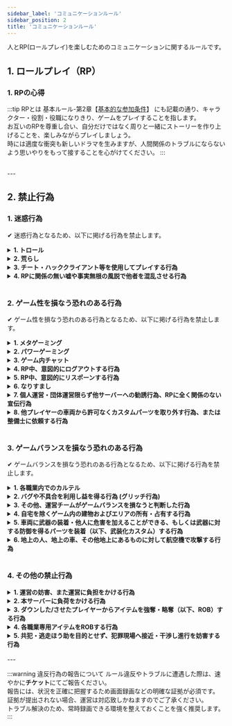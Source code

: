 ```yaml
---
sidebar_label: 'コミュニケーションルール'
sidebar_position: 2
title: 'コミュニケーションルール'
---
```


人とRP(ロールプレイ)を楽しむためのコミュニケーションに関するルールです。

## 1. ロールプレイ（RP）

### 1. RPの心得

:::tip RPとは
基本ルール-第2章【[基本的な参加条件](https://gta-web.kogamai.workers.dev/rules/server-rules/general)】 にも記載の通り、キャラクター・役割・役職になりきり、ゲームをプレイすることを指します。<br/>
お互いのRPを尊重し合い、自分だけではなく周りと一緒にストーリーを作り上げることを、楽しみながらプレイしましょう。<br/>
時には適度な衝突も新しいドラマを生みますが、人間関係のトラブルにならないよう思いやりをもって接することを心がけてください。
:::

<br/>
---

## 2. 禁止行為

### 1. 迷惑行為
✔ 迷惑行為となるため、以下に掲げる行為を禁止します。

<details>
<summary><strong>1. トロール</strong></summary>
<div>
トロールとは、他のプレイヤーの快適なプレイを妨げ、過度に不快にさせる行為全般を指します。 
</div>
</details>

<details>
<summary><strong>2. 荒らし</strong></summary>
<div>
荒らしとは、無意味に他のプレイヤーを殺害したり、車両を破壊したり、オブジェクトを設置する行為全般を指します。
</div>
</details>

<details>
<summary><strong>3. チート・ハッククライアント等を使用してプレイする行為</strong></summary>
<div>
戦闘などロールプレイを明らかに有利にする、<br/>
または他のプレイヤーやサーバーに不利益や迷惑をかけるようなMOD（スクリプト）や外部ツールの使用、ゲームファイルの変更は禁止です。<br/>
違反が確認された場合、最初の違反であっても永久的なアカウントの停止処分を受ける可能性があります。<br/>
またチート使用者としてプレイヤー情報を第三者に収集および公表される場合があります。
</div>
</details>

<details>
<summary><strong>4. RPに関係の無い嘘や事実無根の風説で他者を混乱させる行為</strong></summary>
<div>
</div>
</details>

<br/>

### 2. ゲーム性を損なう恐れのある行為
✔ ゲーム性を損なう恐れのある行為となるため、以下に掲げる行為を禁止します。

<details>
<summary><strong>1. メタゲーミング</strong></summary>
<div>
メタゲーミングとは、キャラクターがゲーム内で知り得ない情報に基づいて行動したり、情報を開示する行為全般を指します。<br/>
以下の行為はメタゲーミングに該当します。
<ui>
  <li>ゲーム内のスマートフォン等を用いてkogamaiGTAロールプレイサーバー公式wiki以外の情報を参照する行為</li>
  <li>他のプレイヤーとのDiscordチャットや通話などで得た情報をゲーム内で使用する行為</li>
  <li>リスポーンをしたプレイヤーを病院付近で待ち伏せする行為</li>
  <li>その他運営チームの認めた方法以外での情報の取得・発信</li>
</ui>
</div>
</details>

<details>
<summary><strong>2. パワーゲーミング</strong></summary>
<div>
パワーゲーミングとは、他のプレイヤーにRPをする機会を与えないような行為全般を指します。
</div>
</details>


<details>
<summary><strong>3. ゲーム内チャット</strong></summary>
<div>
運営チームに緊急の対応を求める場合及び運営チームが認めた場合を除き、ゲーム内チャットの使用を禁止します。
</div>
</details>


<details>
<summary><strong>4. RP中、意図的にログアウトする行為</strong></summary>
<div>
RP中のログアウトとは、戦闘中や警察官などからの没収や請求を受ける際など、他のプレイヤーと関わるRPの最中に意図的にログアウトする行為です。<br/>
万が一クラッシュなどにより意図せず切断されてしまった場合、運営に提出する証拠（クラッシュログなど）を確保し直ちに再度ログインをして下さい。<br/>
意図せず切断されてしまった場合でも違反となる場合がありますので十分注意して下さい。
</div>
</details>

<details>
<summary><strong>5. RP中、意図的にリスポーンする行為</strong></summary>
<div>
意図せずリスポーンしてしまった場合、病院前にて待機し合流後RPを再開してください。
</div>
</details>

<details>
<summary><strong>6. なりすまし</strong></summary>
<div>
警察、救急隊、ギャングへのなりすましを禁止します。<br/>
警察、救急隊に見える服装にすることを禁止します。<br/>
ギャングに似た服装をすることは問題ありませんが、抗争に巻き込まれる可能性があります。
</div>
</details>

<details>
<summary><strong>7. 個人運営・団体運営限らず他サーバーへの勧誘行為、RPに全く関係のない宣伝行為</strong></summary>
<div>
</div>
</details>

<details>
<summary><strong>8. 他プレイヤーの車両から許可なくカスタムパーツを取り外す行為、または整備士に依頼する行為</strong></summary>
<div>
</div>
</details>

<br/>

### 3. ゲームバランスを損なう恐れのある行為
✔ ゲームバランスを損なう恐れのある行為となるため、以下に掲げる行為を禁止します。

<details>
<summary><strong>1. 各職業内でのカルテル</strong></summary>
<div>
カルテル行為とは、本来、各々で自主的に決めるべき商品の価格や販売数量などを、<br/>
同じ職の人同士が相互に連絡を取り合い共同で取り決め、他のプレイヤーに対して不当な価格で商品を販売する行為を指します。
</div>
</details>

<details>
<summary><strong>2. バグや不具合を利用し益を得る行為 (グリッチ行為)</strong></summary>
<div>
バグや不具合を発見した場合は、直ちに運営チームに報告してください。<br/>
以下の行為はグリッチに該当します。
<ui>
  <li>包帯を巻きながら攻撃する行為</li>
  <li>護送を自ら抜け出す行為</li>
  <li>ダウン後の護送中、意図せず護送が外れた際に逃走する行為（やむおえずリスポーンした場合は護送者へ連絡し、病院からシーン再開してください。）</li>
  <li>銀行強盗を同時に発生させ報酬を獲得する行為</li>
</ui>
</div>
</details>

<details>
<summary><strong>3. その他、運営チームがゲームバランスを損なうと判断した行為</strong></summary>
<div>
</div>
</details>

<details>
<summary><strong>4. 自宅を除くゲーム内の建物およびエリアの所有・占有する行為</strong></summary>
<div>
自宅とは、ハウジングシステム導入後に購入した家を指します。
</div>
</details>


<details>
<summary><strong>5. 車両に武器の装着・他人に危害を加えることができる、もしくは武器に対する防御を得るパーツを装着（以下、武装化カスタム）する行為</strong></summary>
<div>
武装化カスタムを整備士に依頼する行為も含みます。<br/>
</div>
</details>

<details>
<summary><strong>6. 地上の人、地上の車、その他地上にあるものに対して航空機で攻撃する行為</strong></summary>
<div>
ブレード攻撃・体当たり・自爆攻撃を含みます。
</div>
</details>

<br/>

### 4. その他の禁止行為

<details>
<summary><strong>1. 運営の妨害、また運営に負担をかける行為</strong></summary>
<div>
運営チームに過度な要望、お客様的な要求を強要する行為を禁止します。<br/>
運営チームもサーバーの中でプレイヤーとして活動しています。運営役職名がついていないキャラクターに対する要望や質問等は極力お控えください。
</div>
</details>

<details>
<summary><strong>2. 本サーバーに負荷をかける行為</strong></summary>
<div>
</div>
</details>

<details>
<summary><strong>3. ダウンした/させたプレイヤーからアイテムを強奪・略奪（以下、ROB）する行為</strong></summary>
<div>
警察官が行う身体検査は例外です。<br/>
なお、警察官及び救急隊からROBする行為は生存・ダウンに関わらず一切禁止です。<br/>
ギャング間のROB行為はギャングルールに準ずる。
</div>
</details>

<details>
<summary><strong>4. 各職業専用アイテムをROBする行為</strong></summary>
<div>
各職業専用車両・航空機などを許可なく運転する、移動させる行為も含みます。<br/>
また、警察/救急専用アイテムは<strong>政府支給品</strong>であり、それを所持強奪する行為は禁止です。<br/>
:::danger 政府支給品について
警察/救急を退職・解雇後に返却していない場合も同様に違反となります。
:::
</div>
</details>

<details>
<summary><strong>5. 共犯・逃走ほう助を目的とせず、犯罪現場へ接近・干渉し進行を妨害する行為</strong></summary>
<div>
犯罪現場にて犯人とは別の人間が現場に近づいた場合、警察官はその人物に対し警告を入れます。<br/>
警告をされてもなおその場から離れない場合、警察官は実銃等で制圧する場合があります。<br/>
状況に応じて罰金等が発生する可能性があります。
</div>
</details>

<br/>
---

:::warning 違反行為の報告について
ルール違反やトラブルに遭遇した際は、速やかに<strong>チケット</strong>にてご報告ください。<br/>
報告には、状況を正確に把握するため画面録画などの明確な証拠が必須です。<br/>
証拠が提出されない場合、運営は対応致しかねますのでご了承ください。<br/>
トラブル解決のため、常時録画できる環境を整えておくことを強く推奨します。
:::

